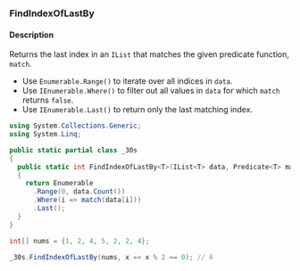 ### FindIndexOfLastBy

#### Description



Returns the last index in an `IList` that matches the given predicate function, `match`.

- Use `Enumerable.Range()` to iterate over all indices in `data`.
- Use `IEnumerable.Where()` to filter out all values in `data` for which `match` returns `false`.
- Use `IEnumerable.Last()` to return only the last matching index.

```csharp
using System.Collections.Generic;
using System.Linq;

public static partial class _30s 
{
  public static int FindIndexOfLastBy<T>(IList<T> data, Predicate<T> match)
  {
    return Enumerable
      .Range(0, data.Count())
      .Where(i => match(data[i]))
      .Last();
  }
}
```

```csharp
int[] nums = {1, 2, 4, 5, 2, 2, 4};

_30s.FindIndexOfLastBy(nums, x => x % 2 == 0); // 6
```

